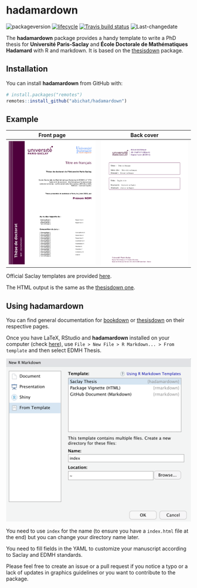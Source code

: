 
<!-- README.md is generated from README.Rmd. Please edit that file -->

# hadamardown

<!-- badges: start -->

![packageversion](https://img.shields.io/badge/package%20version-0.1.0-orange.svg)
[![lifecycle](https://img.shields.io/badge/lifecycle-stable-brightgreen.svg)](https://www.tidyverse.org/lifecycle/#stable)
[![Travis build
status](https://travis-ci.org/abichat/hadamardown.svg?branch=master)](https://travis-ci.org/abichat/hadamardown)
![Last-changedate](https://img.shields.io/badge/last%20change-2020--08--18-yellowgreen.svg)
<!-- badges: end -->

The **hadamardown** package provides a handy template to write a PhD
thesis for **Université Paris-Saclay** and **École Doctorale de
Mathématiques Hadamard** with R and markdown. It is based on the
[thesisdown](https://github.com/ismayc/thesisdown) package.

## Installation

You can install **hadamardown** from GitHub with:

``` r
# install.packages("remotes")
remotes::install_github("abichat/hadamardown")
```

## Example

|           Front page            |           Back cover           |
| :-----------------------------: | :----------------------------: |
| <img src="inst/img/cover.jpg"/> | <img src="inst/img/back.jpg"/> |

Official Saclay templates are provided
[here](https://www.universite-paris-saclay.fr/ecoles-doctorales/ecole-doctorale-de-mathematiques-hadamard-edmh#bloc6-2).

The HTML output is the same as the [thesisdown
one](https://thesisdown.netlify.com).

## Using hadamardown

You can find general documentation for
[bookdown](https://bookdown.org/yihui/bookdown/) or
[thesisdown](https://github.com/ismayc/thesisdown) on their respective
pages.

Once you have LaTeX, RStudio and **hadamardown** installed on your
computer (check
[here](https://github.com/ismayc/thesisdown#using-thesisdown-from-chesters-github)),
use `File > New File > R Markdown... > From template` and then select
EDMH Thesis.

<img src="inst/img/new_r_markdown.png"/>

You need to use `index` for the name (to ensure you have a `index.html`
file at the end) but you can change your directory name later.

You need to fill fields in the YAML to customize your manuscript
according to Saclay and EDMH standards.

Please feel free to create an issue or a pull request if you notice a
typo or a lack of updates in graphics guidelines or you want to
contribute to the package.
